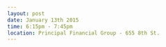 ---
layout: post
date: January 13th 2015
time: 6:15pm - 7:45pm
location: Principal Financial Group - 655 8th St.
---